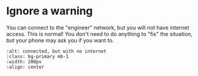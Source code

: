 # Ignore a warning

You can connect to the "engineer" network, but you will not have internet access.  This is normal!  You don't need to do anything to "fix" the situation, but your phone may ask you if you want to. 

```{image} step7.png
:alt: connected, but with no internet
:class: bg-primary mb-1
:width: 200px
:align: center
```